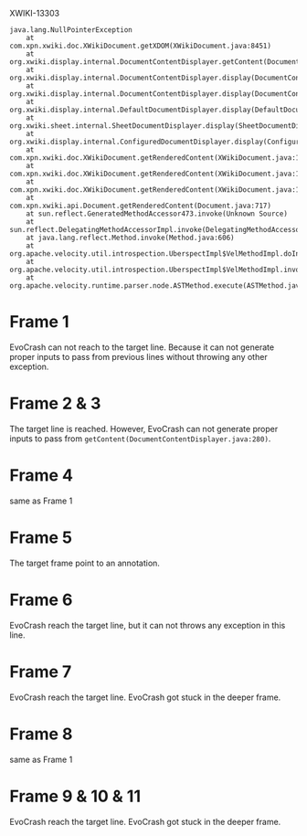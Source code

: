XWIKI-13303

```
java.lang.NullPointerException
	at com.xpn.xwiki.doc.XWikiDocument.getXDOM(XWikiDocument.java:8451)
	at org.xwiki.display.internal.DocumentContentDisplayer.getContent(DocumentContentDisplayer.java:280)
	at org.xwiki.display.internal.DocumentContentDisplayer.display(DocumentContentDisplayer.java:248)
	at org.xwiki.display.internal.DocumentContentDisplayer.display(DocumentContentDisplayer.java:131)
	at org.xwiki.display.internal.DefaultDocumentDisplayer.display(DefaultDocumentDisplayer.java:96)
	at org.xwiki.sheet.internal.SheetDocumentDisplayer.display(SheetDocumentDisplayer.java:123)
	at org.xwiki.display.internal.ConfiguredDocumentDisplayer.display(ConfiguredDocumentDisplayer.java:68)
	at com.xpn.xwiki.doc.XWikiDocument.getRenderedContent(XWikiDocument.java:1171)
	at com.xpn.xwiki.doc.XWikiDocument.getRenderedContent(XWikiDocument.java:1134)
	at com.xpn.xwiki.doc.XWikiDocument.getRenderedContent(XWikiDocument.java:1186)
	at com.xpn.xwiki.api.Document.getRenderedContent(Document.java:717)
	at sun.reflect.GeneratedMethodAccessor473.invoke(Unknown Source)
	at sun.reflect.DelegatingMethodAccessorImpl.invoke(DelegatingMethodAccessorImpl.java:43)
	at java.lang.reflect.Method.invoke(Method.java:606)
	at org.apache.velocity.util.introspection.UberspectImpl$VelMethodImpl.doInvoke(UberspectImpl.java:395)
	at org.apache.velocity.util.introspection.UberspectImpl$VelMethodImpl.invoke(UberspectImpl.java:384)
	at org.apache.velocity.runtime.parser.node.ASTMethod.execute(ASTMethod.java:173)
```

# Frame  1
EvoCrash can not reach to the target line. Because it can not generate proper inputs to pass from previous lines without throwing any other exception.

# Frame 2 & 3
The target line is reached. However, EvoCrash can not generate proper inputs to pass from `getContent(DocumentContentDisplayer.java:280)`.

# Frame 4
same as Frame 1

# Frame 5
The target frame point to an annotation.

# Frame 6
EvoCrash reach the target line, but it can not throws any exception in this line.

# Frame 7
EvoCrash reach the target line. EvoCrash got stuck in the deeper frame.

# Frame 8
same as Frame 1

# Frame 9 & 10 & 11
EvoCrash reach the target line. EvoCrash got stuck in the deeper frame.
